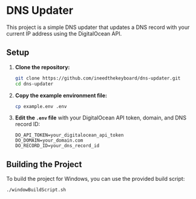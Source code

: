 # DNS Updater

This project is a simple DNS updater that updates a DNS record with your current IP address using the DigitalOcean API.

## Setup

1. **Clone the repository:**

    ```sh
    git clone https://github.com/ineedthekeyboard/dns-updater.git
    cd dns-updater
    ```

2. **Copy the example environment file:**

    ```sh
    cp example.env .env
    ```

3. **Edit the `.env` file** with your DigitalOcean API token, domain, and DNS record ID:

    ```env
    DO_API_TOKEN=your_digitalocean_api_token
    DO_DOMAIN=your_domain.com
    DO_RECORD_ID=your_dns_record_id
    ```

## Building the Project

To build the project for Windows, you can use the provided build script:

```sh
./windowBuildScript.sh
```